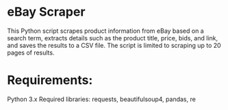 # eBay Scraper
This Python script scrapes product information from eBay based on a search term, extracts details such as the product title, price, bids, and link, and saves the results to a CSV file. The script is limited to scraping up to 20 pages of results.
# Requirements:
Python 3.x
Required libraries: requests, beautifulsoup4, pandas, re